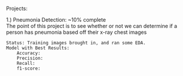 Projects:

1.) Pneumonia Detection: ~10% complete  
The point of this project is to see whether or not we can determine if a person has pneumonia based off their x-ray chest images

    Status: Training images brought in, and ran some EDA.
    Model with Best Results: 
        Accuracy: 
        Precision: 
        Recall:
        f1-score:
